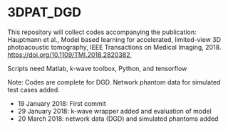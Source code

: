 # 3DPAT_DGD

This repository will collect codes accompanying the publication:
Hauptmann et al., Model based learning for accelerated, limited-view 3D 
photoacoustic tomography,  IEEE Transactions on Medical Imaging, 2018. 
https://doi.org/10.1109/TMI.2018.2820382, 

Scripts need Matlab, k-wave toolbox, Python, and tensorflow

Note: Codes are complete for DGD. Network phantom data for simulated test cases added.

- 19 January 2018: First commit
- 29 January 2018: k-wave wrapper added and evaluation of model
- 20 March 2018: network data (DGD) and simulated phantoms added
